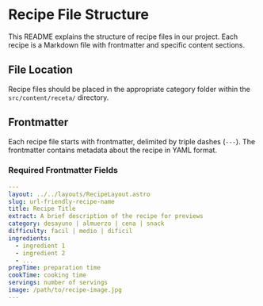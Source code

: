 # Recipe File Structure

This README explains the structure of recipe files in our project. Each recipe is a Markdown file with frontmatter and specific content sections.

## File Location

Recipe files should be placed in the appropriate category folder within the `src/content/receta/` directory.

## Frontmatter

Each recipe file starts with frontmatter, delimited by triple dashes (`---`). The frontmatter contains metadata about the recipe in YAML format.

### Required Frontmatter Fields

```yaml
---
layout: ../../layouts/RecipeLayout.astro
slug: url-friendly-recipe-name
title: Recipe Title
extract: A brief description of the recipe for previews
category: desayuno | almuerzo | cena | snack
difficulty: facil | medio | dificil
ingredients:
  - ingredient 1
  - ingredient 2
  - ...
prepTime: preparation time
cookTime: cooking time
servings: number of servings
image: /path/to/recipe-image.jpg
---
```
